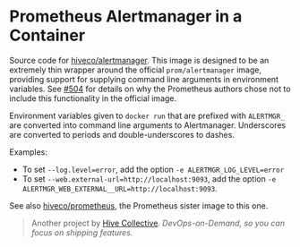 # Prometheus Alertmanager in a Container

Source code for [hiveco/alertmanager](https://hub.docker.com/r/hiveco/alertmanager). This image is designed to be an extremely thin wrapper around the official `prom/alertmanager` image, providing support for supplying command line arguments in environment variables. See [#504](https://github.com/prometheus/alertmanager/issues/504) for details on why the Prometheus authors chose not to include this functionality in the official image.

Environment variables given to `docker run` that are prefixed with `ALERTMGR_` are converted into command line arguments to Alertmanager. Underscores are converted to periods and double-underscores to dashes.

Examples:

* To set `--log.level=error`, add the option `-e ALERTMGR_LOG_LEVEL=error`
* To set `--web.external-url=http://localhost:9093`, add the option `-e ALERTMGR_WEB_EXTERNAL__URL=http://localhost:9093`.

See also [hiveco/prometheus](https://hub.docker.com/r/hiveco/prometheus), the Prometheus sister image to this one.

> Another project by [Hive Collective](http://hivecollective.co). *DevOps-on-Demand, so you can focus on shipping features.*
